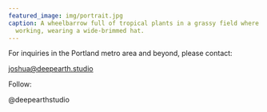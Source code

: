 ```yaml
---
featured_image: img/portrait.jpg
caption: A wheelbarrow full of tropical plants in a grassy field where Josh is
  working, wearing a wide-brimmed hat.
---
```

For inquiries in t﻿he Portland metro area and beyond, please contact:

joshua@deepearth.studio

Follow:

@deepearthstudio
